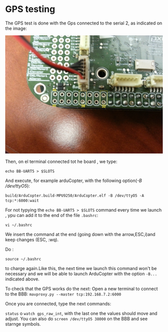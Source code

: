 # GPS testing



The GPS test is done with the Gps connected to the serial 2, as indicated on the image:

![GPS](../erleimg/GPS.jpg)

Then, on el terminal connected tot he board , we type:
```
echo BB-UART5 > $SLOTS
```
And execute, for example arduCopter, with the following option(*-B /dev/ttyO5*):
```
build/ArduCopter.build-MPU9250/ArduCopter.elf -B /dev/ttyO5 -A tcp:*:6000:wait
```

For not typying the `echo BB-UART5 > $SLOTS` command every time we launch , ypu can add it to the end of the file `.bashrc`:
```
vi ~/.bashrc
```
We insert the command at the end (going down with the arrow,ESC,i)and keep changes (ESC, :wq).

Do :
```
source ~/.bashrc
```
to charge again.Like this, the next time we launch this command won't be necessary and we will be able to launch ArduCopter with the option `-B...` indicated above.

To check that the GPS works do the next:
Open a new terminal to connect to the  BBB: ````mavproxy.py --master tcp:192.168.7.2:6000 ````

Once you are connected, type the next commands:

`status` o `watch gps_raw_int`, with the last one the values should move and adjust.
You can also do `screen /dev/ttyO5 38000` on the BBB and see starnge symbols.
